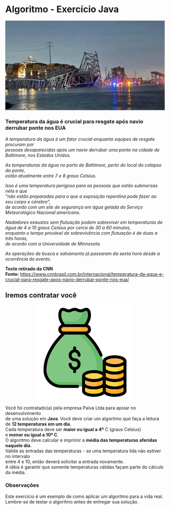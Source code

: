 # Algoritmo - Exercício Java

<p align="center">
    <img src="./image/ponte.jpg" width="700" alt="Ponte"">
</p>

### Temperatura da água é crucial para resgate após navio derrubar ponte nos EUA

_A temperatura da água é um fator crucial enquanto equipes de resgate procuram por_<br>
_pessoas desaparecidas após um navio derrubar uma ponte na cidade de Baltimore, nos Estados Unidos._

_As temperaturas da água no porto de Baltimore, perto do local do colapso da ponte,_<br>
_estão atualmente entre 7 e 8 graus Celsius._

_Isso é uma temperatura perigosa para as pessoas que estão submersas nela e que_<br>
_“não estão preparadas para o que a exposição repentina pode fazer ao seu corpo e cérebro”,_ <br>
_de acordo com um site de segurança em água gelada do Serviço Meteorológico Nacional americano._ <br>

_Nadadores exaustos sem flutuação podem sobreviver em temperaturas de_ <br>
_água de 4 a 10 graus Celsius por cerca de 30 a 60 minutos,_ <br>
_enquanto o tempo provável de sobrevivência com flutuação é de duas a três horas,_ <br>
_de acordo com a Universidade de Minnesota._

_As operações de busca e salvamento já passaram da sexta hora desde a ocorrência do evento._

**Texto retirado da CNN** <br>
**Fonte:** https://www.cnnbrasil.com.br/internacional/temperatura-da-agua-e-crucial-para-resgate-apos-navio-derrubar-ponte-nos-eua/

## Iremos contratar você

<p align="center">
    <img src="./image/money.png" width="300" alt="money">
</p>

Você foi contratado(a) pela empresa Paiva Ltda para apoiar no desenvolvimento <br>
de uma solução em **Java**.
Você deve criar um algoritmo que faça a leitura de **12 temperaturas em um dia**.<br>
Cada temperatura deve ser **maior ou igual a 4º** C (graus Celsius)<br>
e **menor ou igual a 10º C**. <br>
O algoritmo deve calcular e imprimir a **média das temperaturas aferidas naquele dia**.<br>
Valide as entradas das temperaturas - se uma temperatura lida não estiver no intervalo<br>
entre 4 e 10, então deverá solicitar a entrada novamente.<br>
A idéia é garantir que somente temperaturas válidas façam parte do cálculo da média.

### Observações

Este exercício é um exemplo de como aplicar um algoritmo para a vida real.<br>
Lembre-se de testar o algoritmo antes de entregar sua solução.

